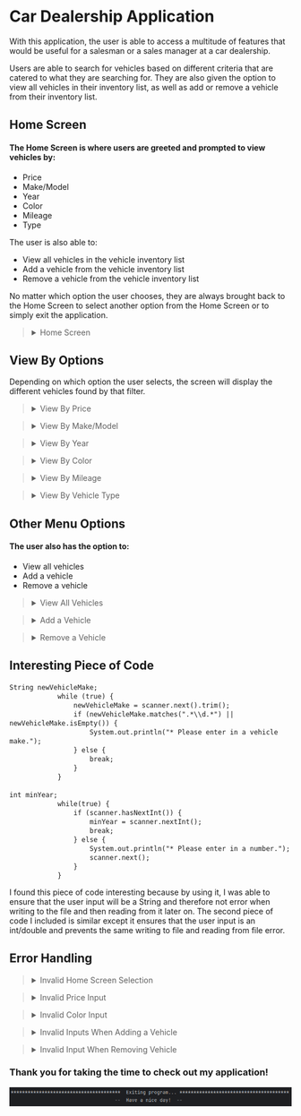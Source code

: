 ﻿# Car Dealership Application

With this application, the user is able to access a multitude of features that would be useful for a salesman or a sales manager at a car dealership.

Users are able to search for vehicles based on different criteria that are catered to what they are searching for. They are also given the option to view
all vehicles in their inventory list, as well as add or remove a vehicle from their inventory list.
## Home Screen

#### The Home Screen is where users are greeted and prompted to view vehicles by:

- Price
- Make/Model
- Year
- Color
- Mileage
- Type

The user is also able to:
- View all vehicles in the vehicle inventory list
- Add a vehicle from the vehicle inventory list
- Remove a vehicle from the vehicle inventory list

No matter which option the user chooses, they are always brought back to the Home Screen to select another option 
from the Home Screen or to simply exit the application.

><details>
><summary> Home Screen </summary>
>
> ![HomeScreen](https://github.com/alyu15/WorkshopFour_CarDealership/blob/29fcce25df5a60c220faf697994515a0a1e329f9/Images/NewHomeScreen.PNG)
> 
></details>

## View By Options

Depending on which option the user selects, the screen will display the different vehicles found by that filter.

><details>
><summary> View By Price </summary>
>
> #### If the user chooses 'View By Price', they are prompted to:
> - Enter in the minimum price of the vehicle they are searching for
> - Enter in the maximum price of the vehicle they are searching for
> 
> Afterwards, the vehicles found in the inventory list are displayed pertaining to the price range the user entered in.
>><details>
>><summary> Viewing By Price </summary>
>>
>> ![ByPrice](https://github.com/alyu15/WorkshopFour_CarDealership/blob/7ebdbb6f6f3bc52754ba5135c97ff4f1133409b4/Images/ByPrice.PNG)
>></details> 
></details>

><details>
><summary> View By Make/Model </summary>
>
> #### If the user chooses 'View By Make/Model', they are prompted to:
> - Enter in the make of the vehicle they are searching for
> - Enter in the model of the vehicle they are searching for
>
> Afterwards, the vehicles found in the inventory list are displayed pertaining to the make and model the user entered in.
>><details>
>><summary> Viewing By Make/Model </summary>
>>
>> ![ByMakeModel](https://github.com/alyu15/WorkshopFour_CarDealership/blob/7ebdbb6f6f3bc52754ba5135c97ff4f1133409b4/Images/ByMakeModel.PNG)
>></details> 
></details>

><details>
><summary> View By Year </summary>
>
> #### If the user chooses 'View By Year', they are prompted to:
> - Enter in the minimum year of the vehicle they are searching for
> - Enter in the maximum year of the vehicle they are searching for
>
> Afterwards, the vehicles found in the inventory list are displayed pertaining to the year range the user entered in.
>><details>
>><summary> Viewing By Year </summary>
>>
>> ![ByYear](https://github.com/alyu15/WorkshopFour_CarDealership/blob/7ebdbb6f6f3bc52754ba5135c97ff4f1133409b4/Images/ByYear.PNG)
>></details> 
></details>

><details>
><summary> View By Color </summary>
>
> #### If the user chooses 'View By Color', they are prompted to:
> - Enter in the color of the vehicle they are searching for
>
> Afterwards, the vehicles found in the inventory list are displayed pertaining to the color the user entered in.
>><details>
>><summary> Viewing By Color </summary>
>>
>> ![ByColor](https://github.com/alyu15/WorkshopFour_CarDealership/blob/7ebdbb6f6f3bc52754ba5135c97ff4f1133409b4/Images/ByColor.PNG)
>></details> 
></details>

><details>
><summary> View By Mileage </summary>
>
> #### If the user chooses 'View By Mileage', they are prompted to:
> - Enter in the minimum mileage of the vehicle they are searching for
> - Enter in the maximum mileage of the vehicle they are searching for
>
> Afterwards, the vehicles found in the inventory list are displayed pertaining to the mileage range the user entered in.
>><details>
>><summary> Viewing By Mileage </summary>
>>
>> ![ByMileage](https://github.com/alyu15/WorkshopFour_CarDealership/blob/7ebdbb6f6f3bc52754ba5135c97ff4f1133409b4/Images/ByMileage.PNG)
>></details> 
></details>

><details>
><summary> View By Vehicle Type </summary>
>
> #### If the user chooses 'View By Type', they are prompted to:
> - Enter in the type of the vehicle they are searching for
>
> Afterwards, the vehicles found in the inventory list are displayed pertaining to the vehicle type the user entered in.
>><details>
>><summary> Viewing By Vehicle Type </summary>
>>
>> ![ByType](https://github.com/alyu15/WorkshopFour_CarDealership/blob/7ebdbb6f6f3bc52754ba5135c97ff4f1133409b4/Images/ByType.PNG)
>></details> 
></details>


## Other Menu Options

#### The user also has the option to:
- View all vehicles
- Add a vehicle
- Remove a vehicle

><details>
><summary> View All Vehicles </summary>
>
> #### If the user chooses 'View All Vehicles', they are shown the current list of vehicles in the dealership's inventory.
>
>><details>
>><summary> Viewing All Vehicles </summary>
>>
>> ![AllVehicles](https://github.com/alyu15/WorkshopFour_CarDealership/blob/7ebdbb6f6f3bc52754ba5135c97ff4f1133409b4/Images/AllVehicles.PNG)
>></details> 
></details>

><details>
><summary> Add a Vehicle </summary>
>
> #### If the user chooses 'Add a Vehicle', they are prompted to:
> - Enter in the VIN of the vehicle
> - Enter in the Year of the vehicle
> - Enter in the vehicle make
> - Enter in the vehicle model
> - Enter in the vehicle type
> - Enter in the color of the vehicle
> - Enter in the mileage of the vehicle
> - Enter in the price of the vehicle
> 
> The application will then use these inputs to register the new vehicle into the dealership's inventory list. 
> In addition, the user is given a confirmation message ensuring that the vehicle was successfully added.
>
>><details>
>><summary> Adding a Vehicle </summary>
>>
>> ![AddVehicle](https://github.com/alyu15/WorkshopFour_CarDealership/blob/7ebdbb6f6f3bc52754ba5135c97ff4f1133409b4/Images/AddVehicle.PNG)
>></details> 
>
>><details>
>><summary> After Adding a Vehicle </summary>
>>
>> ![AfterAdding](https://github.com/alyu15/WorkshopFour_CarDealership/blob/7ebdbb6f6f3bc52754ba5135c97ff4f1133409b4/Images/AfterAdding.PNG)
>></details> 
></details>

><details>
><summary> Remove a Vehicle </summary>
>
> #### If the user chooses 'Remove a Vehicle', they are prompted to:
> - Enter in the VIN of the vehicle they would like to remove
> The application will then look for the VIN of the vehicle provided to remove that vehicle from the dealership's inventory list.
> Afterwards, the user is given a confirmation message ensuring the vehicle was successfully removed.
>
>><details>
>><summary> Removing a Vehicle </summary>
>>
>> ![RemoveVehicle](https://github.com/alyu15/WorkshopFour_CarDealership/blob/7ebdbb6f6f3bc52754ba5135c97ff4f1133409b4/Images/RemoveVehicle.PNG)
>></details>
>
>><details>
>><summary> After Removing a Vehicle </summary>
>>
>> ![AfterRemoving](https://github.com/alyu15/WorkshopFour_CarDealership/blob/7ebdbb6f6f3bc52754ba5135c97ff4f1133409b4/Images/AfterRemoving.PNG)
>></details> 
></details>

## Interesting Piece of Code
```
String newVehicleMake;
            while (true) {
                newVehicleMake = scanner.next().trim();
                if (newVehicleMake.matches(".*\\d.*") || newVehicleMake.isEmpty()) {
                    System.out.println("* Please enter in a vehicle make.");
                } else {
                    break;
                }
            }
            
int minYear;
            while(true) {
                if (scanner.hasNextInt()) {
                    minYear = scanner.nextInt();
                    break;
                } else {
                    System.out.println("* Please enter in a number.");
                    scanner.next();
                }
            }
```

I found this piece of code interesting because by using it, I was able to ensure that the user input will be a String and 
therefore not error when writing to the file and then reading from it later on. The second piece of code I included is similar
except it ensures that the user input is an int/double and prevents the same writing to file and reading from file error.

## Error Handling

><details>
><summary> Invalid Home Screen Selection </summary>
>
> ![Error1](https://github.com/alyu15/WorkshopFour_CarDealership/blob/7ebdbb6f6f3bc52754ba5135c97ff4f1133409b4/Images/ErrorHandle1.PNG)
>
></details>

><details>
><summary> Invalid Price Input </summary>
>
> ![Error2](https://github.com/alyu15/WorkshopFour_CarDealership/blob/7ebdbb6f6f3bc52754ba5135c97ff4f1133409b4/Images/ErrorHandle2.PNG)
>
></details>

><details>
><summary> Invalid Color Input </summary>
>
> ![Error3](https://github.com/alyu15/WorkshopFour_CarDealership/blob/7ebdbb6f6f3bc52754ba5135c97ff4f1133409b4/Images/ErrorHandle3.PNG)
>
></details>

><details>
><summary> Invalid Inputs When Adding a Vehicle </summary>
>
> ![Error4](https://github.com/alyu15/WorkshopFour_CarDealership/blob/7ebdbb6f6f3bc52754ba5135c97ff4f1133409b4/Images/ErrorHandle4.PNG)
>
></details>

><details>
><summary> Invalid Input When Removing Vehicle </summary>
>
> ![Error5](https://github.com/alyu15/WorkshopFour_CarDealership/blob/7ebdbb6f6f3bc52754ba5135c97ff4f1133409b4/Images/ErrorHandle5.PNG)
>
></details>

### Thank you for taking the time to check out my application!

![Ending](https://github.com/alyu15/WorkshopFour_CarDealership/blob/29fcce25df5a60c220faf697994515a0a1e329f9/Images/Exit.PNG)
